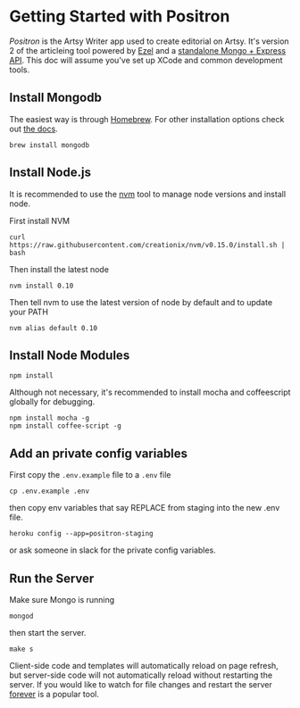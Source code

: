 # Getting Started with Positron

*Positron* is the Artsy Writer app used to create editorial on Artsy. It's version 2 of the articleing tool powered by [Ezel](http://ezeljs.com/) and a [standalone Mongo + Express API](https://github.com/artsy/positron/blob/master/doc/api.md). This doc will assume you've set up XCode and common development tools.

## Install Mongodb

The easiest way is through [Homebrew](http://brew.sh/). For other installation options check out [the docs](http://www.mongodb.org/downloads).

````
brew install mongodb
````

## Install Node.js

It is recommended to use the [nvm](https://github.com/creationix/nvm) tool to manage node versions and install node.

First install NVM

````
curl https://raw.githubusercontent.com/creationix/nvm/v0.15.0/install.sh | bash
````

Then install the latest node

````
nvm install 0.10
````

Then tell nvm to use the latest version of node by default and to update your PATH

````
nvm alias default 0.10
````

## Install Node Modules

````
npm install
````

Although not necessary, it's recommended to install mocha and coffeescript globally for debugging.

````
npm install mocha -g
npm install coffee-script -g
````

## Add an private config variables

First copy the `.env.example` file to a `.env` file

````
cp .env.example .env
````

then copy env variables that say REPLACE from staging into the new .env file.

````
heroku config --app=positron-staging
````

or ask someone in slack for the private config variables.

## Run the Server

Make sure Mongo is running

````
mongod
````

then start the server.

````
make s
````

Client-side code and templates will automatically reload on page refresh, but server-side code will not automatically reload without restarting the server. If you would like to watch for file changes and restart the server [forever](https://github.com/nodejitsu/forever) is a popular tool.